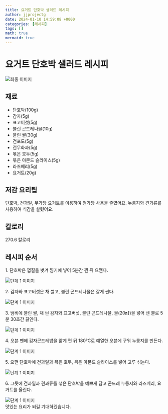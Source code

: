 ```yaml
---
title: 요거트 단호박 샐러드 레시피
author: jjprojectg
date: 2024-01-10 14:59:08 +0000
categories: [레시피]
tags: []
math: true
mermaid: true
---
```

<meta name="og:type" content="website"/>
<meta charset="UTF-8"/>
<div class="header">
  <h1>요거트 단호박 샐러드 레시피</h1>
</div>

<div class="container my-4">
  <div class="row">
    <div class="col-12 col-md-6">
      <div class="recipe-image">
        <img src="http://www.foodsafetykorea.go.kr/uploadimg/20221208/20221208044231_1670485351624.jpg" class="step-image" alt="최종 이미지"/>
      </div>
    </div>
    <div class="col-12 col-md-6">
      <div class="ingredients">
        <h2>재료</h2>
        <ul class="card">
          <li> 단호박(100g) </li>
          <li>  감자(5g) </li>
          <li>  표고버섯(5g) </li>
          <li>  불린 곤드레나물(10g) </li>
          <li>  불린 쌀(30g) </li>
          <li>  건포도(5g) </li>
          <li>  건무화과(5g) </li>
          <li>  볶은 호두(5g) </li>
          <li>  볶은 아몬드 슬라이스(5g) </li>
          <li>  라즈베리(5g) </li>
          <li>  요거트(20g) </li>
</ul>
      </div>
    </div>
    <div class="col-12 col-md-6">
      <div class="ingredients">
        <h2>저감 요리팁</h2>
        <div class="card"> 
          <p>
            단호박, 건과일, 무가당 요거트를 이용하여 첨가당 사용을 줄였어요.
누룽지와 견과류를 사용하여 식감을 살렸어요.
          </p>
        </div>
      </div>
      <div class="ingredients">
        <h2>칼로리</h2>
        <div class="card"> 
          <p>
            270.6 칼로리
          </p>
        </div>
      </div>
    </div>
  </div>

  <h2 class="my-4">레시피 순서</h2>
  <div class="card recipe-card">
    <div class="card-body recipe-step">
      <p class="card-text step-description">1. 단호박은 껍질을 벗겨 찜기에 넣어 5분간 찐 뒤 으깬다.</p>
      <img src="http://www.foodsafetykorea.go.kr/uploadimg/20210310/20210310040336_1615359816756.jpg" alt="단계 1 이미지" class="step-image"/>
    </div>
  </div>
  <div class="card recipe-card">
    <div class="card-body recipe-step">
      <p class="card-text step-description">2. 감자와 표고버섯은 채 썰고, 불린 곤드레나물은 잘게 썬다.</p>
      <img src="http://www.foodsafetykorea.go.kr/uploadimg/20210310/20210310040402_1615359842211.jpg" alt="단계 1 이미지" class="step-image"/>
    </div>
  </div>
  <div class="card recipe-card">
    <div class="card-body recipe-step">
      <p class="card-text step-description">3. 냄비에 불린 쌀, 채 썬 감자와 표고버섯, 불린 곤드레나물, 물(20㎖)을 넣어 센 불로 5분 30초간 끓인다.</p>
      <img src="http://www.foodsafetykorea.go.kr/uploadimg/20210310/20210310040415_1615359855517.jpg" alt="단계 1 이미지" class="step-image"/>
    </div>
  </div>
  <div class="card recipe-card">
    <div class="card-body recipe-step">
      <p class="card-text step-description">4. 오븐 팬에 감자곤드레밥을 얇게 편 뒤 180℃로 예열한 오븐에 구워 누룽지를 만든다.</p>
      <img src="http://www.foodsafetykorea.go.kr/uploadimg/20210310/20210310040434_1615359874168.jpg" alt="단계 1 이미지" class="step-image"/>
    </div>
  </div>
  <div class="card recipe-card">
    <div class="card-body recipe-step">
      <p class="card-text step-description">5. 으깬 단호박에 건과일과 볶은 호두, 볶은 아몬드 슬라이스를 넣어 고루 섞는다.</p>
      <img src="http://www.foodsafetykorea.go.kr/uploadimg/20210310/20210310040447_1615359887001.jpg" alt="단계 1 이미지" class="step-image"/>
    </div>
  </div>
  <div class="card recipe-card">
    <div class="card-body recipe-step">
      <p class="card-text step-description">6. 그릇에 건과일과 견과류를 섞은 단호박을 예쁘게 담고 곤드레 누룽지와 라즈베리, 요거트를 올린다.</p>
      <img src="http://www.foodsafetykorea.go.kr/uploadimg/20210310/20210310040501_1615359901368.jpg" alt="단계 1 이미지" class="step-image"/>
    </div>
  </div>

</div>
맛있는 요리가 되길 기대하겠습니다.
